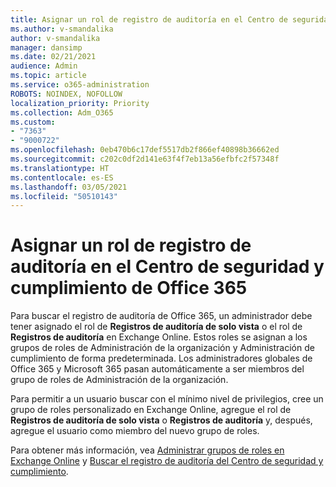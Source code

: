 ```yaml
---
title: Asignar un rol de registro de auditoría en el Centro de seguridad y cumplimiento de Office 365
ms.author: v-smandalika
author: v-smandalika
manager: dansimp
ms.date: 02/21/2021
audience: Admin
ms.topic: article
ms.service: o365-administration
ROBOTS: NOINDEX, NOFOLLOW
localization_priority: Priority
ms.collection: Adm_O365
ms.custom:
- "7363"
- "9000722"
ms.openlocfilehash: 0eb470b6c17def5517db2f866ef40898b36662ed
ms.sourcegitcommit: c202c0df2d141e63f4f7eb13a56efbfc2f57348f
ms.translationtype: HT
ms.contentlocale: es-ES
ms.lasthandoff: 03/05/2021
ms.locfileid: "50510143"
---
```

# <a name="assign-an-audit-log-role-in-the-office-365-security--compliance-center"></a>Asignar un rol de registro de auditoría en el Centro de seguridad y cumplimiento de Office 365

Para buscar el registro de auditoría de Office 365, un administrador debe tener asignado el rol de **Registros de auditoría de solo vista** o el rol de **Registros de auditoría** en Exchange Online. Estos roles se asignan a los grupos de roles de Administración de la organización y Administración de cumplimiento de forma predeterminada. Los administradores globales de Office 365 y Microsoft 365 pasan automáticamente a ser miembros del grupo de roles de Administración de la organización.

Para permitir a un usuario buscar con el mínimo nivel de privilegios, cree un grupo de roles personalizado en Exchange Online, agregue el rol de **Registros de auditoría de solo vista** o **Registros de auditoría** y, después, agregue el usuario como miembro del nuevo grupo de roles.

Para obtener más información, vea [Administrar grupos de roles en Exchange Online](https://docs.microsoft.com/Exchange/permissions-exo/role-groups) y [Buscar el registro de auditoría del Centro de seguridad y cumplimiento](https://docs.microsoft.com/microsoft-365/compliance/search-the-audit-log-in-security-and-compliance).
